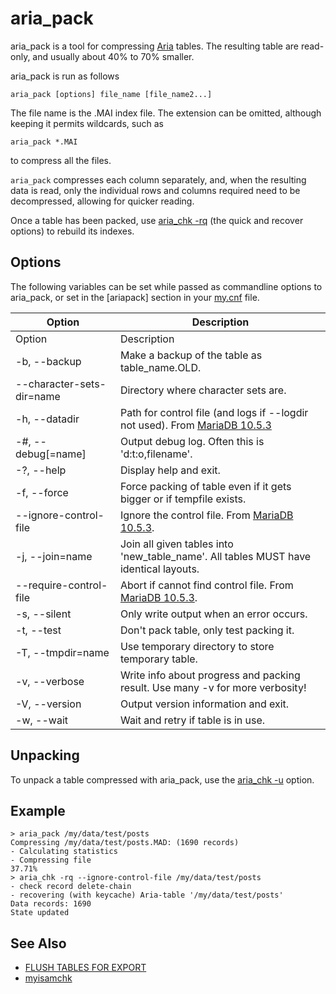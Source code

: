 
# aria_pack

aria_pack is a tool for compressing [Aria](../../reference/storage-engines/s3-storage-engine/aria_s3_copy.md) tables. The resulting table are read-only, and usually about 40% to 70% smaller.

aria_pack is run as follows

```
aria_pack [options] file_name [file_name2...]
```

The file name is the .MAI index file. The extension can be omitted, although keeping it permits wildcards, such as

```
aria_pack *.MAI
```

to compress all the files.

`aria_pack` compresses each column separately, and, when the resulting data is read, only the individual rows and columns required need to be decompressed, allowing for quicker reading.

Once a table has been packed, use [aria_chk -rq](aria_chk.md) (the quick and recover options) to rebuild its indexes.


## Options

The following variables can be set while passed as commandline options to aria_pack, or set in the [ariapack] section in your [my.cnf](../../server-management/getting-installing-and-upgrading-mariadb/configuring-mariadb-with-option-files.md) file.

| Option | Description |
| --- | --- |
| Option | Description |
| -b, --backup | Make a backup of the table as table_name.OLD. |
| --character-sets-dir=name | Directory where character sets are. |
| -h, --datadir | Path for control file (and logs if --logdir not used). From [MariaDB 10.5.3](../../../release-notes/mariadb-community-server/release-notes-mariadb-10-5-series/mariadb-1053-release-notes.md) |
| -#, --debug[=name] | Output debug log. Often this is 'd:t:o,filename'. |
| -?, --help | Display help and exit. |
| -f, --force | Force packing of table even if it gets bigger or if tempfile exists. |
| --ignore-control-file | Ignore the control file. From [MariaDB 10.5.3](../../../release-notes/mariadb-community-server/release-notes-mariadb-10-5-series/mariadb-1053-release-notes.md). |
| -j, --join=name | Join all given tables into 'new_table_name'. All tables MUST have identical layouts. |
| --require-control-file | Abort if cannot find control file. From [MariaDB 10.5.3](../../../release-notes/mariadb-community-server/release-notes-mariadb-10-5-series/mariadb-1053-release-notes.md). |
| -s, --silent | Only write output when an error occurs. |
| -t, --test | Don't pack table, only test packing it. |
| -T, --tmpdir=name | Use temporary directory to store temporary table. |
| -v, --verbose | Write info about progress and packing result. Use many -v for more verbosity! |
| -V, --version | Output version information and exit. |
| -w, --wait | Wait and retry if table is in use. |



## Unpacking


To unpack a table compressed with aria_pack, use the [aria_chk -u](aria_chk.md) option.


## Example


```
> aria_pack /my/data/test/posts
Compressing /my/data/test/posts.MAD: (1690 records)
- Calculating statistics
- Compressing file
37.71%     
> aria_chk -rq --ignore-control-file /my/data/test/posts
- check record delete-chain
- recovering (with keycache) Aria-table '/my/data/test/posts'
Data records: 1690
State updated
```

## See Also


* [FLUSH TABLES FOR EXPORT](../../reference/sql-statements-and-structure/sql-statements/administrative-sql-statements/flush-commands/flush-tables-for-export.md)
* [myisamchk](../myisam-clients-and-utilities/myisamchk-table-information.md)

